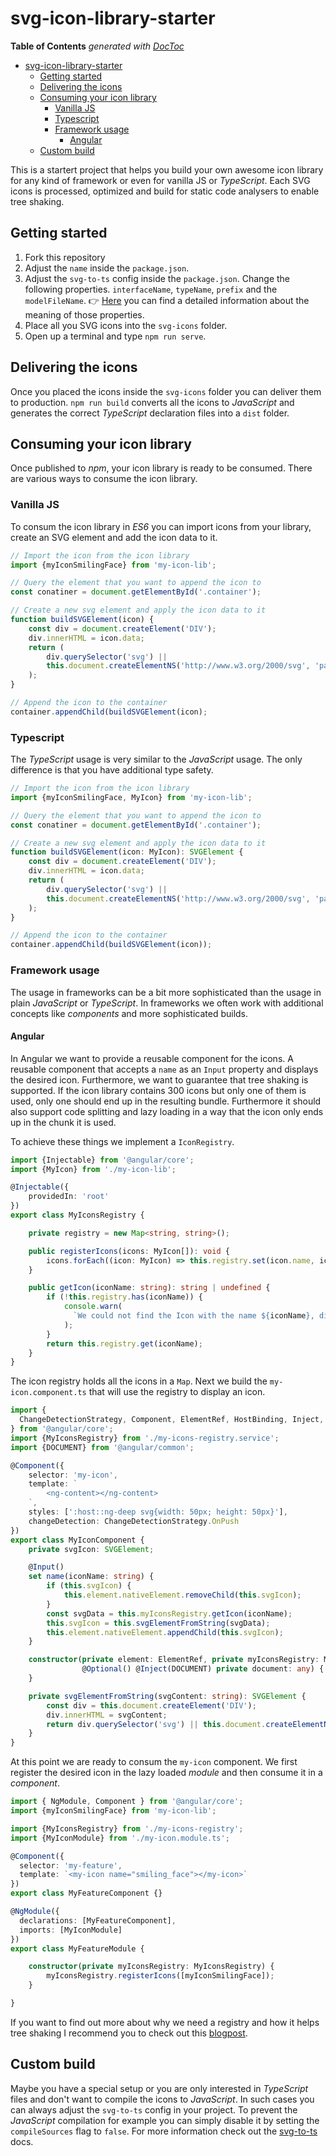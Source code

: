 # svg-icon-library-starter

<!-- START doctoc generated TOC please keep comment here to allow auto update -->
<!-- DON'T EDIT THIS SECTION, INSTEAD RE-RUN doctoc TO UPDATE -->
**Table of Contents**  *generated with [DocToc](https://github.com/thlorenz/doctoc)*

- [svg-icon-library-starter](#svg-icon-library-starter)
  - [Getting started](#getting-started)
  - [Delivering the icons](#delivering-the-icons)
  - [Consuming your icon library](#consuming-your-icon-library)
    - [Vanilla JS](#vanilla-js)
    - [Typescript](#typescript)
    - [Framework usage](#framework-usage)
      - [Angular](#angular)
  - [Custom build](#custom-build)

<!-- END doctoc generated TOC please keep comment here to allow auto update -->


This is a startert project that helps you build your own awesome icon library for any kind of framework or even for vanilla JS or *TypeScript*. Each SVG icons is processed, optimized and build for static code analysers to enable tree shaking.



## Getting started

1. Fork this repository
2. Adjust the `name` inside the `package.json`.
3. Adjust the `svg-to-ts` config inside the `package.json`. Change the following properties. `interfaceName`, `typeName`, `prefix` and the `modelFileName`.  👉 [Here](https://github.com/kreuzerk/svg-to-ts) you can find a detailed information about the meaning of those properties.
4. Place all you SVG icons into the `svg-icons` folder.
5. Open up a terminal and type `npm run serve`.



## Delivering the icons

Once you placed the icons inside the `svg-icons` folder you can deliver them to production. `npm run build` converts all the icons to *JavaScript* and generates the correct *TypeScript* declaration files into a `dist` folder.



## Consuming your icon library

Once published to *npm*, your icon library is ready to be consumed. There are various ways to consume the icon library.



### Vanilla JS

To consum the icon library in *ES6* you can import icons from your library, create an SVG element and add the icon data to it.

```javascript
// Import the icon from the icon library
import {myIconSmilingFace} from 'my-icon-lib';

// Query the element that you want to append the icon to
const conatiner = document.getElementById('.container');

// Create a new svg element and apply the icon data to it
function buildSVGElement(icon) {
    const div = document.createElement('DIV');
    div.innerHTML = icon.data;
    return (
        div.querySelector('svg') ||
        this.document.createElementNS('http://www.w3.org/2000/svg', 'path')
    );
}

// Append the icon to the container
container.appendChild(buildSVGElement(icon);
```



### Typescript

The *TypeScript* usage is very similar to the *JavaScript* usage. The only difference is that you have additional type safety.

```typescript
// Import the icon from the icon library
import {myIconSmilingFace, MyIcon} from 'my-icon-lib';

// Query the element that you want to append the icon to
const conatiner = document.getElementById('.container');

// Create a new svg element and apply the icon data to it
function buildSVGElement(icon: MyIcon): SVGElement {
    const div = document.createElement('DIV');
    div.innerHTML = icon.data;
    return (
        div.querySelector('svg') ||
        this.document.createElementNS('http://www.w3.org/2000/svg', 'path')
    );
}

// Append the icon to the container
container.appendChild(buildSVGElement(icon));
```



### Framework usage

The usage in frameworks can be a bit more sophisticated than the usage in plain *JavaScript* or *TypeScript*. In frameworks we often work with additional concepts like *components* and more sophisticated builds. 



#### Angular

In Angular we want to provide a reusable component for the icons. A reusable component that accepts a `name` as an `Input` property and displays the desired icon. Furthermore, we want to guarantee that tree shaking is supported. If the icon library contains 300 icons but only one of them is used, only one should end up in the resulting bundle. Furthermore it should also support code splitting and lazy loading in a way that the icon only ends up in the chunk it is used.

To achieve these things we implement a `IconRegistry`.

```typescript
import {Injectable} from '@angular/core';
import {MyIcon} from './my-icon-lib';

@Injectable({
    providedIn: 'root'
})
export class MyIconsRegistry {

    private registry = new Map<string, string>();

    public registerIcons(icons: MyIcon[]): void {
        icons.forEach((icon: MyIcon) => this.registry.set(icon.name, icon.data));
    }

    public getIcon(iconName: string): string | undefined {
        if (!this.registry.has(iconName)) {
            console.warn(
              `We could not find the Icon with the name ${iconName}, did you add it to the Icon registry?`
            );
        }
        return this.registry.get(iconName);
    }
}
```

 

The icon registry holds all the icons in a `Map`. Next we build the `my-icon.component.ts` that will use the registry to display an icon.

```typescript
import {
  ChangeDetectionStrategy, Component, ElementRef, HostBinding, Inject, Input, Optional, ViewEncapsulation
} from '@angular/core';
import {MyIconsRegistry} from './my-icons-registry.service';
import {DOCUMENT} from '@angular/common';

@Component({
    selector: 'my-icon',
    template: `
        <ng-content></ng-content>
    `,
    styles: [':host::ng-deep svg{width: 50px; height: 50px}'],
    changeDetection: ChangeDetectionStrategy.OnPush
})
export class MyIconComponent {
    private svgIcon: SVGElement;

    @Input()
    set name(iconName: string) {
        if (this.svgIcon) {
            this.element.nativeElement.removeChild(this.svgIcon);
        }
        const svgData = this.myIconsRegistry.getIcon(iconName);
        this.svgIcon = this.svgElementFromString(svgData);
        this.element.nativeElement.appendChild(this.svgIcon);
    }

    constructor(private element: ElementRef, private myIconsRegistry: MyIconsRegistry,
                @Optional() @Inject(DOCUMENT) private document: any) {
    }

    private svgElementFromString(svgContent: string): SVGElement {
        const div = this.document.createElement('DIV');
        div.innerHTML = svgContent;
        return div.querySelector('svg') || this.document.createElementNS('http://www.w3.org/2000/svg', 'path');
    }
}
```

At this point we are ready to consum the `my-icon` component. We first register the desired icon in the lazy loaded *module* and then consume it in a *component*.

```typescript
import { NgModule, Component } from '@angular/core';
import {myIconSmilingFace} from 'my-icon-lib';

import {MyIconsRegistry} from './my-icons-registry';
import {MyIconModule} from './my-icon.module.ts';

@Component({
  selector: 'my-feature',
  template: `<my-icon name="smiling_face"></my-icon>`
})
export class MyFeatureComponent {}

@NgModule({
  declarations: [MyFeatureComponent],
  imports: [MyIconModule]
})
export class MyFeatureModule { 

	constructor(private myIconsRegistry: MyIconsRegistry) {
		myIconsRegistry.registerIcons([myIconSmilingFace]);
	}

}
```



If you want to find out more about why we need a registry and how it helps tree shaking I recommend you to check out this [blogpost](https://medium.com/angular-in-depth/how-to-create-an-icon-library-in-angular-4f8863d95a).



## Custom build

Maybe you have a special setup or you are only interested in *TypeScript* files and don't want to compile the icons to *JavaScript*. In such cases you can always adjust the `svg-to-ts` config in your project. To prevent the *JavaScript* compilation for example you can simply disable it by setting the `compileSources` flag to `false`. For more information check out the [svg-to-ts](https://github.com/kreuzerk/svg-to-ts) docs. 
